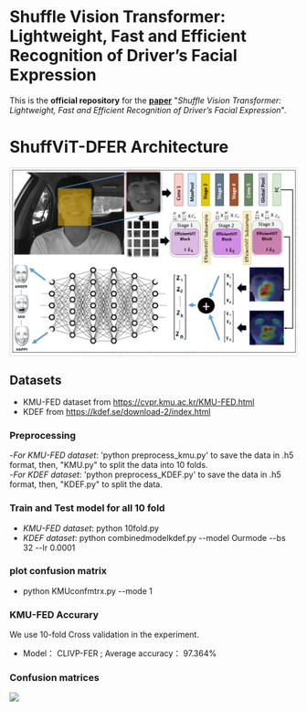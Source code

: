 # Shuffle Vision Transformer: Lightweight, Fast and Efficient Recognition of Driver’s Facial Expression


This is the **official repository** for the [**paper**](https://arxiv.org/abs/) "*Shuffle Vision Transformer: Lightweight, Fast and Efficient Recognition of Driver’s Facial Expression*".

# ShuffViT-DFER Architecture
<div style="display: flex; justify-content: flex-start;">
  <img width=680 src="figures/shuffarch.png"/>
</div>

## Datasets ##
- KMU-FED dataset from https://cvpr.kmu.ac.kr/KMU-FED.html
- KDEF from https://kdef.se/download-2/index.html

### Preprocessing ###
-*For KMU-FED dataset*: 'python preprocess_kmu.py' to save the data in .h5 format, then, "KMU.py" to split the data into 10 folds. <Br/>
-*For KDEF dataset*: 'python preprocess_KDEF.py' to save the data in .h5 format, then, "KDEF.py" to split the data. <Br/>

### Train and Test model for all 10 fold ###
- *KMU-FED dataset*: python 10fold.py
- *KDEF dataset*: python combinedmodelkdef.py --model Ourmode --bs 32 --lr 0.0001

### plot confusion matrix ###
- python KMUconfmtrx.py --mode 1

###  KMU-FED Accurary     ###
We use 10-fold Cross validation in the experiment.
- Model：    CLIVP-FER ;       Average accuracy：  97.364%  <Br/>

### Confusion matrices ###

<div style="display: flex; justify-content: flex-start;">
  <img width=600 src="figures/both.png"/>
</div>

